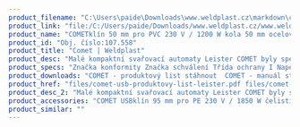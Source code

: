 ```yaml
---
product_filename: "C:\Users\paide\Downloads\www.weldplast.cz\markdown\comet3.md"
product_link: "file:/C:/Users/paide/Downloads/www.weldplast.cz/www.weldplast.cz/comet3"
product_name: "COMETklín 50 mm pro PVC 230 V / 1200 W kola 50 mm ocelová špičatá se zkušební"
product_id: "Obj. číslo:107.558"
product_title: "Comet | Weldplast"
product_desc: "Malé kompaktní svařovací automaty Leister COMET byly speciálně navrženy pro náročné svařování na skládkách v dolech nebo v tunelech. Lehký a kompaktní Snadná a pohodlná obsluha Elektronická kontrola teploty a pohonu Digitální zobrazení teploty a rychlosti"
product_specs: "Značka konformity Značka schválení Třída ochrany I NapětíV~230 PříkonW1200 FrekvenceHz50 / 60 Max. teplota°C420 Rychlostm/min08 - 32 Svařovací tlakN100 - 1000 Rozměry (D x Š x V)mm295 x 250 x 245 Hmotnostkg75 (s kabelem 3 m) Tloušťka materiálumm05 - 3 Šířka svarumm2 x 15 (se zkušebním kanálkem)"
product_downloads: "COMET - produktový list stáhnout  COMET - manuál stáhnout"
product_href: "files/comet-usb-produktovy-list-leister.pdf files/comet-usb-produktovy-list-leister.pdf files/comet-manual-cz.pdf files/comet-manual-cz.pdf"
product_desc_2: "Malé kompaktní svařovací automaty Leister COMET byly speciálně navrženy pro náročné svařování na skládkách v dolech nebo v tunelech. Lehký a kompaktní Snadná a pohodlná obsluha Elektronická kontrola teploty a pohonu Digitální zobrazení teploty a rychlosti"
product_accessories: "COMET USBklín 95 mm pro PE 230 V / 1850 W čelisti 50 mm ocelové ostré se zkušebníTWINNY T USB pro spodní stavby230 V / 2300 W kolo 50 mm ocel šičatá se zkušebním kanálkem dlouhý kombiCOMET USBklín 70 mm pro PE 230 V / 1500 W kola 50 mm ocel špičatá se zkušebním kaCOMET USBklín 50mm pro PE 230V/1200W kola 50mm ocel špičatá se zkušebním kanálkeTWINNY S pro spodní stavbypřevod 144:1 6m/min 230 V / 2900 W kola 50 mm ocel špičatá se zkušebnímTWINNY S pro tunelypřevod 256:1 230 V / 2900 W kola 50 mm ocel špičatá se zkušebním kanálkeTWINNY S pro spodní stavbypřevod 256:1 230 V / 2900 W kola 50 mm ocel spičatá se zkušebním kanálkeTWINNY S pro spodní stavbypřevod 144:1 230 V / 2900 W kola 50 mm ocel špičatá se zkušebním kanálkeTWINNY T pro spodní stavby230V/2300W kola 50mm ocelová špičatá bez zkušebního kanálku dlouhý kombiTWINNY T pro tunely230 V / 2300 W kola 50 mm ocelová špičatá se zkušebním kanálkem krátký kTWINNY T pro spodní stavby230 V / 2300 W kola 50 mm ocelová špičatá se zkušebním kanálkem krátký kTWINNY T pro spodní stavby230 V / 2300 W kola 50 mm ocelová špičatá se zkušebním kanálkem dlouhý kCOMETklín 50 mm pro PE 230 V / 1200 W kola 50 mm ocelová špičatá se zkušebnímCOMETklín 70 mm pro PE 230 V / 1500 W kola 50 mm ocelová špičatá se zkušebním"
product_similar: ""
---
```


